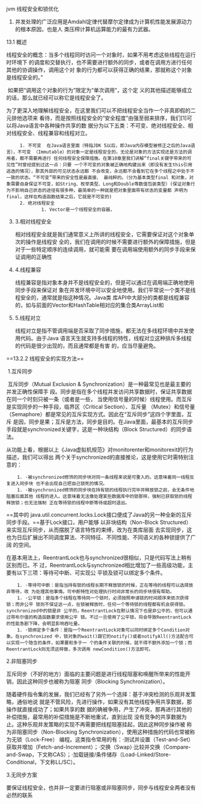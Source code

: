 jvm 线程安全和锁优化

1. 并发处理的广泛应用是Amdahl定律代替摩尔定律成为计算机性能发展源动力的根本原因，也是人 类压榨计算机运算能力的最有力武器。

13.1 概述

​		线程安全的概念：当多个线程同时访问一个对象时，如果不用考虑这些线程在运行时环境下 的调度和交替执行，也不需要进行额外的同步，或者在调用方进行任何其他的协调操作，调用这个对 象的行为都可以获得正确的结果，那就称这个对象是线程安全的。”

​		如果把“调用这个对象的行为”限定为“单次调用”，这个定 义的其他描述能够成立的话，那么就已经可以称它是线程安全了。

为了更深入地理解线程安全，在这里我们可以不把线程安全当作一个非真即假的二元排他选项来 看待，而是按照线程安全的“安全程度”由强至弱来排序，我们[1]可以将Java语言中各种操作共享的数 据分为以下五类：不可变、绝对线程安全、相对线程安全、线程兼容和线程对立。

   		 1. 不可变  在Java语言里面（特指JDK 5以后，即Java内存模型被修正之后的Java语言），不可变 （Immutable）的对象一定是线程安全的，无论是对象的方法实现还是方法的调用者，都不需要再进行 任何线程安全保障措施。在第10章里我们讲解“final关键字带来的可见性”时曾经提到过这一点：只要 一个不可变的对象被正确地构建出来（即没有发生this引用逃逸的情况），那其外部的可见状态永远都 不会改变，永远都不会看到它在多个线程之中处于不一致的状态。“不可变”带来的安全性是最直接、 最纯粹的。（分为基本类型final 和对象，对象需要自身保证不可变，如String、枚举类型、Long和Double等数值包装类型）(保证对象行为不影响自己状态的途径有很多种，最简单的一种就是把对象里面带有状态的变量都 声明为final，这样在构造函数结束之后，它就是不可变的)
   		 2. 绝对线程安全
         		 1. Vector是一个线程安全的容器，			

3. 3.相对线程安全

   相对线程安全就是我们通常意义上所讲的线程安全，它需要保证对这个对象单次的操作是线程安 全的，我们在调用的时候不需要进行额外的保障措施，但是对于一些特定顺序的连续调用，就可能需 要在调用端使用额外的同步手段来保证调用的正确性

4. 4.线程兼容

   线程兼容是指对象本身并不是线程安全的，但是可以通过在调用端正确地使用同步手段来保证对 象在并发环境中可以安全地使用。我们平常说一个类不是线程安全的，通常就是指这种情况。Java类 库API中大部分的类都是线程兼容的，如与前面的Vector和HashTable相对应的集合类ArrayList和

5. 5.线程对立

   线程对立是指不管调用端是否采取了同步措施，都无法在多线程环境中并发使用代码。由于Java 语言天生就支持多线程的特性，线程对立这种排斥多线程的代码是很少出现的，而且通常都是有害 的，应当尽量避免。

==13.2.2 线程安全的实现方法==

​		1.互斥同步

​				互斥同步（Mutual Exclusion & Synchronization）是一种最常见也是最主要的并发正确性保障手 段。同步是指在多个线程并发访问共享数据时，保证共享数据在同一个时刻只被一条（或者是一些， 当使用信号量的时候）线程使用。而互斥是实现同步的一种手段，临界区（Critical Section）、互斥量 （Mutex）和信号量（Semaphore）都是常见的互斥实现方式。因此在“互斥同步”这四个字里面，互斥 是因，同步是果；互斥是方法，同步是目的。在Java里面，最基本的互斥同步手段就是synchronized关键字，这是一种块结构（Block Structured）的同步语法。

​				从功能上看，根据以上《Java虚拟机规范》对monitorenter和monitorexit的行为描述，我们可以得出 两个关于synchronized的直接推论，这是使用它时需特别注意的：

		1. ·被synchronized修饰的同步块对同一条线程来说是可重入的。这意味着同一线程反复进入同步块 也不会出现自己把自己锁死的情况。
		1. ·被synchronized修饰的同步块在持有锁的线程执行完毕并释放锁之前，会无条件地阻塞后面其他 线程的进入。这意味着无法像处理某些数据库中的锁那样，强制已获取锁的线程释放锁；也无法强制 正在等待锁的线程中断等待或超时退出。

==其中的 java.util.concurrent.locks.Lock接口便成了Java的另一种全新的互斥同步手段。==基于Lock接口，用户能够 以非块结构（Non-Block Structured）来实现互斥同步，从而摆脱了语言特性的束缚，改为在类库层面 去实现同步，这也为日后扩展出不同调度算法、不同特征、不同性能、不同语义的各种锁提供了广阔 的空间。

在基本用法上，ReentrantLock也与synchronized很相似，只是代码写法上稍有区别而已。不 过，ReentrantLock与synchronized相比增加了一些高级功能，主要有以下三项：等待可中断、可实现公 平锁及锁可以绑定多个条件。

		1. ·等待可中断：是指当持有锁的线程长期不释放锁的时候，正在等待的线程可以选择放弃等待，改 为处理其他事情。可中断特性对处理执行时间非常长的同步块很有帮助。
		1. ·公平锁：是指多个线程在等待同一个锁时，必须按照申请锁的时间顺序来依次获得锁；而非公平 锁则不保证这一点，在锁被释放时，任何一个等待锁的线程都有机会获得锁。synchronized中的锁是非 公平的，ReentrantLock在默认情况下也是非公平的，但可以通过带布尔值的构造函数要求使用公平 锁。不过一旦使用了公平锁，将会导致ReentrantLock的性能急剧下降，会明显影响吞吐量。
		1. ·锁绑定多个条件：是指一个ReentrantLock对象可以同时绑定多个Condition对象。在synchronized 中，锁对象的wait()跟它的notify()或者notifyAll()方法配合可以实现一个隐含的条件，如果要和多于一 个的条件关联的时候，就不得不额外添加一个锁；而ReentrantLock则无须这样做，多次调用 newCondition()方法即可。

2.非阻塞同步

​		互斥同步（不好的地方）面临的主要问题是进行线程阻塞和唤醒所带来的性能开销，因此这种同步也被称为阻塞 同步（Blocking Synchronization）。

​		随着硬件指令集的发展，我们已经有了另外一个选择：基于冲突检测的乐观并发策略，通俗地说 就是不管风险，先进行操作，如果没有其他线程争用共享数据，那操作就直接成功了；如果共享的数 据的确被争用，产生了冲突，那再进行其他的补偿措施，最常用的补偿措施是不断地重试，直到出现 没有竞争的共享数据为止。这种乐观并发策略的实现不再需要把线程阻塞挂起，因此这种同步操作被 称为非阻塞同步（Non-Blocking Synchronization），使用这种措施的代码也常被称为无锁（Lock-Free） 编程。这类指令常用的有：·测试并设置（Test-and-Set）获取并增加（Fetch-and-Increment）；·交换（Swap）·比较并交换（Compare-and-Swap，下文称CAS）；·加载链接/条件储存（Load-Linked/Store-Conditional，下文称LL/SC）。

3.无同步方案

​		要保证线程安全，也并非一定要进行阻塞或非阻塞同步，同步与线程安全两者没有必然的联系

​		